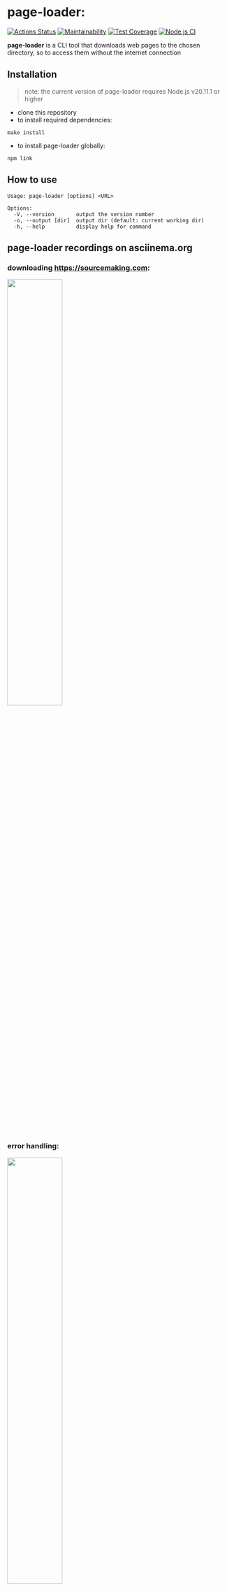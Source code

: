 # page-loader:
[![Actions Status](https://github.com/EkaterinaMavliutova/qa-auto-engineer-javascript-project-67/actions/workflows/hexlet-check.yml/badge.svg)](https://github.com/EkaterinaMavliutova/qa-auto-engineer-javascript-project-67/actions) [![Maintainability](https://api.codeclimate.com/v1/badges/51fa0ac822e7404cfe3c/maintainability)](https://codeclimate.com/github/EkaterinaMavliutova/qa-auto-engineer-javascript-project-67/maintainability) [![Test Coverage](https://api.codeclimate.com/v1/badges/51fa0ac822e7404cfe3c/test_coverage)](https://codeclimate.com/github/EkaterinaMavliutova/qa-auto-engineer-javascript-project-67/test_coverage) [![Node.js CI](https://github.com/EkaterinaMavliutova/qa-auto-engineer-javascript-project-67/actions/workflows/ci.yml/badge.svg)](https://github.com/EkaterinaMavliutova/qa-auto-engineer-javascript-project-67/actions/workflows/ci.yml)

**page-loader** is a CLI tool that downloads web pages to the chosen directory, so to access them without the internet connection

## Installation
>note: the current version of page-loader requires Node.js v20.11.1 or higher
* clone this repository
* to install required dependencies:
```
make install
```
* to install page-loader globally:
```
npm link
```

## How to use
```
Usage: page-loader [options] <URL>

Options:
  -V, --version       output the version number
  -o, --output [dir]  output dir (default: current working dir)
  -h, --help          display help for command
```
## page-loader recordings on asciinema.org
### downloading https://sourcemaking.com:
<a href="https://asciinema.org/a/bnUs1c2IzexhCdsfhHXAAN1oM" target="_blank"><img src="https://asciinema.org/a/bnUs1c2IzexhCdsfhHXAAN1oM.svg" width="50%" height="50%"/></a>

### error handling:
<a href="https://asciinema.org/a/8G4ZyrFraGzKIWsPUJKg9dI1A" target="_blank"><img src="https://asciinema.org/a/8G4ZyrFraGzKIWsPUJKg9dI1A.svg" width="50%" height="50%"/></a>

### logging with debug library:
<a href="https://asciinema.org/a/xgMYPaBdccpORu0FOBNai4dEE" target="_blank"><img src="https://asciinema.org/a/xgMYPaBdccpORu0FOBNai4dEE.svg" width="50%" height="50%"/></a>

### logging with axios library:
<a href="https://asciinema.org/a/5YfoAfSJVpexdQ1Ao6gPRRm0g" target="_blank"><img src="https://asciinema.org/a/5YfoAfSJVpexdQ1Ao6gPRRm0g.svg" width="50%" height="50%"/></a>